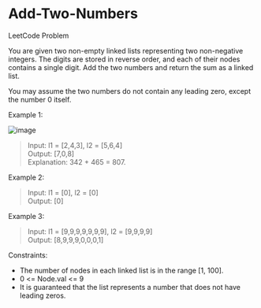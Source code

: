 # Add-Two-Numbers
LeetCode Problem

You are given two non-empty linked lists representing two non-negative integers. The digits are stored in reverse order, and each of their nodes contains a single digit. Add the two numbers and return the sum as a linked list.

You may assume the two numbers do not contain any leading zero, except the number 0 itself.

 

Example 1:

![image](https://user-images.githubusercontent.com/67537261/173777034-657fdae1-b934-46b5-a025-4e25b002b0cf.png)

> Input: l1 = [2,4,3], l2 = [5,6,4] <br />
> Output: [7,0,8] <br />
> Explanation: 342 + 465 = 807. <br />

Example 2:

> Input: l1 = [0], l2 = [0] <br />
> Output: [0] <br />

Example 3:

> Input: l1 = [9,9,9,9,9,9,9], l2 = [9,9,9,9] <br />
> Output: [8,9,9,9,0,0,0,1] <br />

Constraints:

- The number of nodes in each linked list is in the range [1, 100].
- 0 <= Node.val <= 9
- It is guaranteed that the list represents a number that does not have leading zeros.
